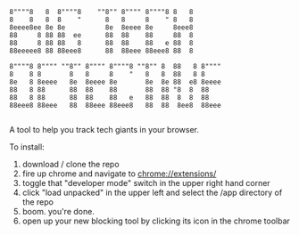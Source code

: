 ```
8""""8   8  8""""8    ""8"" 8"""" 8""""8 8   8        
8    8   8  8    "      8   8     8    " 8   8        
8eeee8ee 8e 8e          8e  8eeee 8e     8eee8        
88     8 88 88  ee      88  88    88     88  8        
88     8 88 88   8      88  88    88   e 88  8        
88eeeee8 88 88eee8      88  88eee 88eee8 88  8        
                                                      
8""""8 8"""" ""8"" 8"""" 8""""8 ""8"" 8  88   8 8"""" 
8    8 8       8   8     8    "   8   8  88   8 8     
8e   8 8eeee   8e  8eeee 8e       8e  8e 88  e8 8eeee 
88   8 88      88  88    88       88  88 "8  8  88    
88   8 88      88  88    88   e   88  88  8  8  88    
88eee8 88eee   88  88eee 88eee8   88  88  8ee8  88eee 
                                                      
```

A tool to help you track tech giants in your browser.

To install:
1. download / clone the repo
2. fire up chrome and navigate to [chrome://extensions/](chrome://extensions/)
3. toggle that "developer mode" switch in the upper right hand corner
4. click "load unpacked" in the upper left and select the /app directory of the repo
5. boom. you're done.
6. open up your new blocking tool by clicking its icon in the chrome toolbar